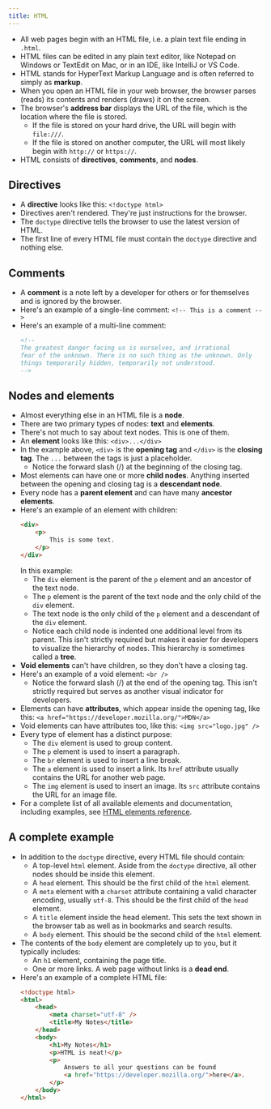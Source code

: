 ```yaml
---
title: HTML
---
```


* All web pages begin with an HTML file, i.e. a plain text file ending in `.html`.
* HTML files can be edited in any plain text editor, like Notepad on Windows or TextEdit on Mac, or in an IDE, like IntelliJ or VS Code.
* HTML stands for HyperText Markup Language and is often referred to simply as __markup__.
* When you open an HTML file in your web browser, the browser parses (reads) its contents and renders (draws) it on the screen.
* The browser's __address bar__ displays the URL of the file, which is the location where the file is stored.
    * If the file is stored on your hard drive, the URL will begin with `file:///`.
    * If the file is stored on another computer, the URL will most likely begin with `http://` or `https://`.
* HTML consists of __directives__, __comments__, and __nodes__.

## Directives

* A __directive__ looks like this: `<!doctype html>`
* Directives aren't rendered. They're just instructions for the browser.
* The `doctype` directive tells the browser to use the latest version of HTML.
* The first line of every HTML file must contain the `doctype` directive and nothing else.

## Comments

* A __comment__ is a note left by a developer for others or for themselves and is ignored by the browser.
* Here's an example of a single-line comment: `<!-- This is a comment -->`
* Here's an example of a multi-line comment:
  ```html
  <!--
  The greatest danger facing us is ourselves, and irrational
  fear of the unknown. There is no such thing as the unknown. Only
  things temporarily hidden, temporarily not understood.
  -->
  ```

## Nodes and elements

* Almost everything else in an HTML file is a __node__.
* There are two primary types of nodes: __text__ and __elements__.
* There's not much to say about text nodes. This is one of them.
* An __element__ looks like this: `<div>...</div>`
* In the example above, `<div>` is the __opening tag__ and `</div>` is the __closing tag__. The `...` between the tags is just a placeholder.
    * Notice the forward slash (/) at the beginning of the closing tag.
* Most elements can have one or more __child nodes__. Anything inserted between the opening and closing tag is a __descendant node__.
* Every node has a __parent element__ and can have many __ancestor elements__.
* Here's an example of an element with children:
  ```html
  <div>
      <p>
          This is some text.
      </p>
  </div>
  ```
  In this example:
    * The `div` element is the parent of the `p` element and an ancestor of the text node.
    * The `p` element is the parent of the text node and the only child of the `div` element.
    * The text node is the only child of the `p` element and a descendant of the `div` element.
    * Notice each child node is indented one additional level from its parent. This isn't strictly required but makes it easier for developers to visualize the hierarchy of nodes. This hierarchy is sometimes called a __tree__.
* __Void elements__ can't have children, so they don't have a closing tag.
* Here's an example of a void element: `<br />`
    * Notice the forward slash (/) at the end of the opening tag. This isn't strictly required but serves as another visual indicator for developers.
* Elements can have __attributes__, which appear inside the opening tag, like this: `<a href="https://developer.mozilla.org/">MDN</a>`
* Void elements can have attributes too, like this: `<img src="logo.jpg" />`
* Every type of element has a distinct purpose:
    * The `div` element is used to group content.
    * The `p` element is used to insert a paragraph.
    * The `br` element is used to insert a line break.
    * The `a` element is used to insert a link. Its `href` attribute usually contains the URL for another web page.
    * The `img` element is used to insert an image. Its `src` attribute contains the URL for an image file.
* For a complete list of all available elements and documentation, including examples, see [HTML elements reference](https://developer.mozilla.org/en-US/docs/Web/HTML/Element).

## A complete example

* In addition to the `doctype` directive, every HTML file should contain:
    * A top-level `html` element. Aside from the `doctype` directive, all other nodes should be inside this element.
    * A `head` element. This should be the first child of the `html` element.
    * A `meta` element with a `charset` attribute containing a valid character encoding, usually `utf-8`. This should be the first child of the `head` element.
    * A `title` element inside the head element. This sets the text shown in the browser tab as well as in bookmarks and search results.
    * A `body` element. This should be the second child of the `html` element.
* The contents of the `body` element are completely up to you, but it typically includes:
    * An `h1` element, containing the page title.
    * One or more links. A web page without links is a __dead end__.
* Here's an example of a complete HTML file:
  ```html
  <!doctype html>
  <html>
      <head>
          <meta charset="utf-8" />
          <title>My Notes</title>
      </head>
      <body>
          <h1>My Notes</h1>
          <p>HTML is neat!</p>
          <p>
              Answers to all your questions can be found
              <a href="https://developer.mozilla.org/">here</a>.
          </p>
      </body>
  </html>
  ```

